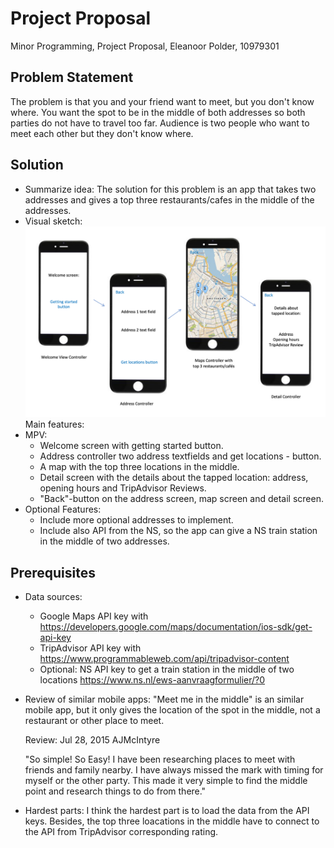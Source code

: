# Project Proposal
Minor Programming, Project Proposal, Eleanoor Polder, 10979301

## Problem Statement
The problem is that you and your friend want to meet, but you don't know where. You want the spot to be in the middle of both addresses so both parties do not have to travel too far. Audience is two people who want to meet each other but they don't know where.


## Solution
* Summarize idea: The solution for this problem is an app that takes two addresses and gives a top three restaurants/cafes in the middle of the addresses.
* Visual sketch:
![Visualisation](doc/VisualSketch.png)
Main features:
* MPV:
  * Welcome screen with getting started button.
  * Address controller two address textfields and get locations - button.
  * A map with the top three locations in the middle.
  * Detail screen with the details about the tapped location: address, opening hours and TripAdvisor Reviews.
  * "Back"-button on the address screen, map screen and detail screen.
* Optional Features:
  * Include more optional addresses to implement. 
  * Include also API from the NS, so the app can give a NS train station in the middle of two addresses. 

## Prerequisites
* Data sources:
  * Google Maps API key with https://developers.google.com/maps/documentation/ios-sdk/get-api-key
  * TripAdvisor API key with https://www.programmableweb.com/api/tripadvisor-content
  * Optional: NS API key to get a train station in the middle of two locations https://www.ns.nl/ews-aanvraagformulier/?0
* Review of similar mobile apps: "Meet me in the middle" is an similar mobile app, but it only gives the location of the spot in the middle, not a restaurant or other place to meet. 
  
  Review: 
  Jul 28, 2015
  AJMcIntyre

  "So simple! So Easy! I have been researching places to meet with friends and family nearby. I have always missed the mark with timing for myself or   the other party. This made it very simple to find the middle point and research things to do from there."
 
* Hardest parts: I think the hardest part is to load the data from the API keys. Besides, the top three loacations in the middle have to connect to the API from TripAdvisor corresponding rating. 

